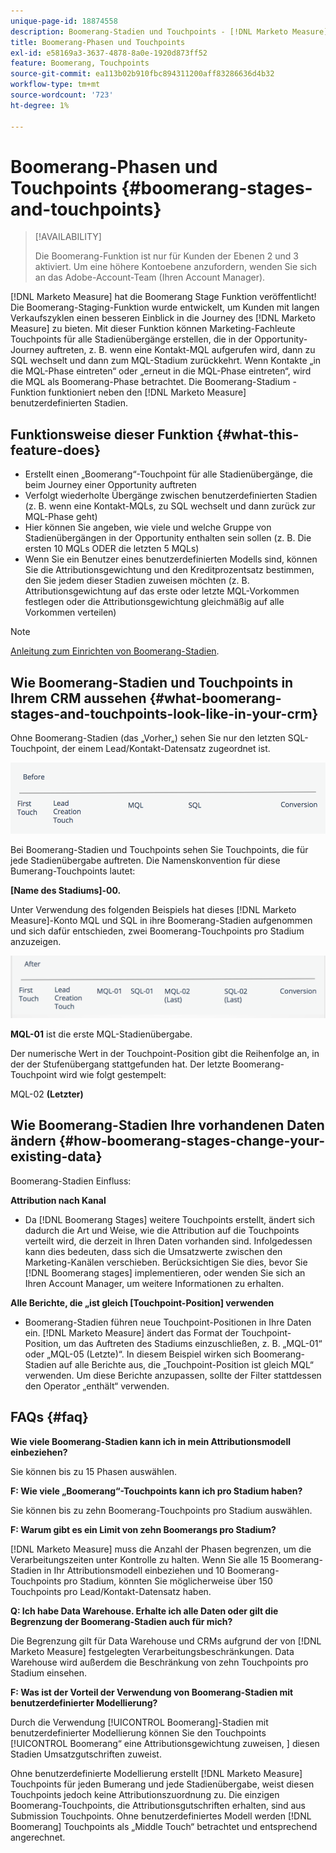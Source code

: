 ```yaml
---
unique-page-id: 18874558
description: Boomerang-Stadien und Touchpoints - [!DNL Marketo Measure]
title: Boomerang-Phasen und Touchpoints
exl-id: e58169a3-3637-4878-8a0e-1920d873ff52
feature: Boomerang, Touchpoints
source-git-commit: ea113b02b910fbc894311200aff83286636d4b32
workflow-type: tm+mt
source-wordcount: '723'
ht-degree: 1%

---
```


# Boomerang-Phasen und Touchpoints {#boomerang-stages-and-touchpoints}

>[!AVAILABILITY]
>
>Die Boomerang-Funktion ist nur für Kunden der Ebenen 2 und 3 aktiviert. Um eine höhere Kontoebene anzufordern, wenden Sie sich an das Adobe-Account-Team (Ihren Account Manager).

[!DNL Marketo Measure] hat die Boomerang Stage Funktion veröffentlicht! Die Boomerang-Staging-Funktion wurde entwickelt, um Kunden mit langen Verkaufszyklen einen besseren Einblick in die Journey des [!DNL Marketo Measure] zu bieten. Mit dieser Funktion können Marketing-Fachleute Touchpoints für alle Stadienübergänge erstellen, die in der Opportunity-Journey auftreten, z. B. wenn eine Kontakt-MQL aufgerufen wird, dann zu SQL wechselt und dann zum MQL-Stadium zurückkehrt. Wenn Kontakte „in die MQL-Phase eintreten“ oder „erneut in die MQL-Phase eintreten“, wird die MQL als Boomerang-Phase betrachtet. Die Boomerang-Stadium -Funktion funktioniert neben den [!DNL Marketo Measure] benutzerdefinierten Stadien.

## Funktionsweise dieser Funktion {#what-this-feature-does}

* Erstellt einen „Boomerang“-Touchpoint für alle Stadienübergänge, die beim Journey einer Opportunity auftreten
* Verfolgt wiederholte Übergänge zwischen benutzerdefinierten Stadien (z. B. wenn eine Kontakt-MQLs, zu SQL wechselt und dann zurück zur MQL-Phase geht)
* Hier können Sie angeben, wie viele und welche Gruppe von Stadienübergängen in der Opportunity enthalten sein sollen (z. B. Die ersten 10 MQLs ODER die letzten 5 MQLs)
* Wenn Sie ein Benutzer eines benutzerdefinierten Modells sind, können Sie die Attributionsgewichtung und den Kreditprozentsatz bestimmen, den Sie jedem dieser Stadien zuweisen möchten (z. B. Attributionsgewichtung auf das erste oder letzte MQL-Vorkommen festlegen oder die Attributionsgewichtung gleichmäßig auf alle Vorkommen verteilen)

>[!NOTE]
>
>[Anleitung zum Einrichten von Boomerang-Stadien](/help/advanced-marketo-measure-features/boomerang/setting-up-boomerang-stages.md).

## Wie Boomerang-Stadien und Touchpoints in Ihrem CRM aussehen {#what-boomerang-stages-and-touchpoints-look-like-in-your-crm}

Ohne Boomerang-Stadien (das „Vorher„) sehen Sie nur den letzten SQL-Touchpoint, der einem Lead/Kontakt-Datensatz zugeordnet ist.

![](assets/1.png)

Bei Boomerang-Stadien und Touchpoints sehen Sie Touchpoints, die für jede Stadienübergabe auftreten. Die Namenskonvention für diese Bumerang-Touchpoints lautet:

**[Name des Stadiums]-00.**

Unter Verwendung des folgenden Beispiels hat dieses [!DNL Marketo Measure]-Konto MQL und SQL in ihre Boomerang-Stadien aufgenommen und sich dafür entschieden, zwei Boomerang-Touchpoints pro Stadium anzuzeigen.

![](assets/2.png)

**MQL-01** ist die erste MQL-Stadienübergabe.

Der numerische Wert in der Touchpoint-Position gibt die Reihenfolge an, in der der Stufenübergang stattgefunden hat. Der letzte Boomerang-Touchpoint wird wie folgt gestempelt:

MQL-02 **(Letzter)**

## Wie Boomerang-Stadien Ihre vorhandenen Daten ändern {#how-boomerang-stages-change-your-existing-data}

Boomerang-Stadien Einfluss:

**Attribution nach Kanal**

* Da [!DNL Boomerang Stages] weitere Touchpoints erstellt, ändert sich dadurch die Art und Weise, wie die Attribution auf die Touchpoints verteilt wird, die derzeit in Ihren Daten vorhanden sind. Infolgedessen kann dies bedeuten, dass sich die Umsatzwerte zwischen den Marketing-Kanälen verschieben. Berücksichtigen Sie dies, bevor Sie [!DNL Boomerang stages] implementieren, oder wenden Sie sich an Ihren Account Manager, um weitere Informationen zu erhalten.

**Alle Berichte, die „ist gleich [Touchpoint-Position] verwenden**

* Boomerang-Stadien führen neue Touchpoint-Positionen in Ihre Daten ein. [!DNL Marketo Measure] ändert das Format der Touchpoint-Position, um das Auftreten des Stadiums einzuschließen, z. B. „MQL-01“ oder „MQL-05 (Letzte)“. In diesem Beispiel wirken sich Boomerang-Stadien auf alle Berichte aus, die „Touchpoint-Position ist gleich MQL“ verwenden. Um diese Berichte anzupassen, sollte der Filter stattdessen den Operator „enthält“ verwenden.

## FAQs {#faq}

**Wie viele Boomerang-Stadien kann ich in mein Attributionsmodell einbeziehen?**

Sie können bis zu 15 Phasen auswählen.

**F: Wie viele „Boomerang“-Touchpoints kann ich pro Stadium haben?**

Sie können bis zu zehn Boomerang-Touchpoints pro Stadium auswählen.

**F: Warum gibt es ein Limit von zehn Boomerangs pro Stadium?**

[!DNL Marketo Measure] muss die Anzahl der Phasen begrenzen, um die Verarbeitungszeiten unter Kontrolle zu halten. Wenn Sie alle 15 Boomerang-Stadien in Ihr Attributionsmodell einbeziehen und 10 Boomerang-Touchpoints pro Stadium, könnten Sie möglicherweise über 150 Touchpoints pro Lead/Kontakt-Datensatz haben.

**Q: Ich habe Data Warehouse. Erhalte ich alle Daten oder gilt die Begrenzung der Boomerang-Stadien auch für mich?**

Die Begrenzung gilt für Data Warehouse und CRMs aufgrund der von [!DNL Marketo Measure] festgelegten Verarbeitungsbeschränkungen. Data Warehouse wird außerdem die Beschränkung von zehn Touchpoints pro Stadium einsehen.

**F: Was ist der Vorteil der Verwendung von Boomerang-Stadien mit benutzerdefinierter Modellierung?**

Durch die Verwendung [!UICONTROL Boomerang]-Stadien mit benutzerdefinierter Modellierung können Sie den Touchpoints [!UICONTROL Boomerang“ eine Attributionsgewichtung zuweisen, ] diesen Stadien Umsatzgutschriften zuweist.

Ohne benutzerdefinierte Modellierung erstellt [!DNL Marketo Measure] Touchpoints für jeden Bumerang und jede Stadienübergabe, weist diesen Touchpoints jedoch keine Attributionszuordnung zu. Die einzigen Boomerang-Touchpoints, die Attributionsgutschriften erhalten, sind aus Submission Touchpoints. Ohne benutzerdefiniertes Modell werden [!DNL Boomerang] Touchpoints als „Middle Touch“ betrachtet und entsprechend angerechnet.

